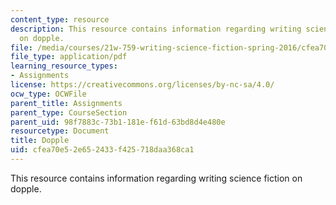 ```yaml
---
content_type: resource
description: This resource contains information regarding writing science fiction
  on dopple.
file: /media/courses/21w-759-writing-science-fiction-spring-2016/cfea70e52e652433f425718daa368ca1_MIT21W_759S16_Dopple.pdf
file_type: application/pdf
learning_resource_types:
- Assignments
license: https://creativecommons.org/licenses/by-nc-sa/4.0/
ocw_type: OCWFile
parent_title: Assignments
parent_type: CourseSection
parent_uid: 98f7883c-73b1-181e-f61d-63bd8d4e480e
resourcetype: Document
title: Dopple
uid: cfea70e5-2e65-2433-f425-718daa368ca1
---
```

This resource contains information regarding writing science fiction on dopple.